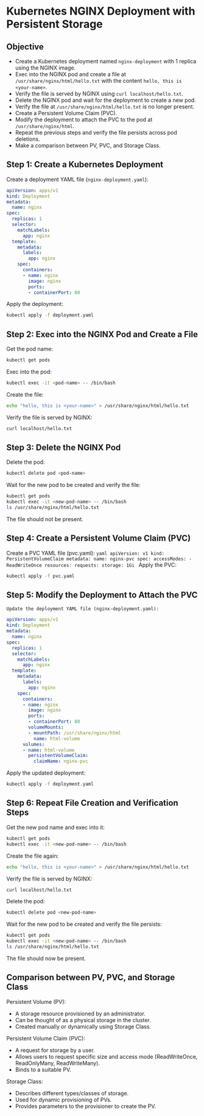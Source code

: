 # Kubernetes NGINX Deployment with Persistent Storage

## Objective

- Create a Kubernetes deployment named `nginx-deployment` with 1 replica using the NGINX image.
- Exec into the NGINX pod and create a file at `/usr/share/nginx/html/hello.txt` with the content `hello, this is <your-name>`.
- Verify the file is served by NGINX using `curl localhost/hello.txt`.
- Delete the NGINX pod and wait for the deployment to create a new pod.
- Verify the file at `/usr/share/nginx/html/hello.txt` is no longer present.
- Create a Persistent Volume Claim (PVC).
- Modify the deployment to attach the PVC to the pod at `/usr/share/nginx/html`.
- Repeat the previous steps and verify the file persists across pod deletions.
- Make a comparison between PV, PVC, and Storage Class.

## Step 1: Create a Kubernetes Deployment

Create a deployment YAML file (`nginx-deployment.yaml`):

```yaml
apiVersion: apps/v1
kind: Deployment
metadata:
  name: nginx
spec:
  replicas: 1
  selector:
    matchLabels:
      app: nginx
  template:
    metadata:
      labels:
        app: nginx
    spec:
      containers:
      - name: nginx
        image: nginx
        ports:
        - containerPort: 80
```
  Apply the deployment:
  ```bash
  kubectl apply -f deployment.yaml
  ```
## Step 2: Exec into the NGINX Pod and Create a File
   Get the pod name:
   ```bash
   kubectl get pods
   ```
  Exec into the pod:
  ```bash
  kubectl exec -it <pod-name> -- /bin/bash
  ```
  Create the file:
  ```bash
  echo "hello, this is <your-name>" > /usr/share/nginx/html/hello.txt
  ```
  Verify the file is served by NGINX:
  ```bash
  curl localhost/hello.txt
  ```
## Step 3: Delete the NGINX Pod
   Delete the pod:
   ```bash
   kubectl delete pod <pod-name>
   ```
   Wait for the new pod to be created and verify the file:
   ```bash
   kubectl get pods
   kubectl exec -it <new-pod-name> -- /bin/bash
   ls /usr/share/nginx/html/hello.txt
   ```
   The file should not be present.

 ## Step 4: Create a Persistent Volume Claim (PVC)
  Create a PVC YAML file (pvc.yaml):
    ```yaml
    apiVersion: v1
    kind: PersistentVolumeClaim
    metadata:
      name: nginx-pvc
    spec:
      accessModes:
      - ReadWriteOnce
      resources:
        requests:
          storage: 1Gi
    ```
  Apply the PVC:
  ```bash
  kubectl apply -f pvc.yaml
  ```
 ## Step 5: Modify the Deployment to Attach the PVC
    Update the deployment YAML file (nginx-deployment.yaml):
```yaml
apiVersion: apps/v1
kind: Deployment
metadata:
  name: nginx
spec:
  replicas: 1
  selector:
    matchLabels:
      app: nginx
  template:
    metadata:
      labels:
        app: nginx
    spec:
      containers:
      - name: nginx
        image: nginx
        ports:
        - containerPort: 80
        volumeMounts:
        - mountPath: /usr/share/nginx/html
          name: html-volume
      volumes:
      - name: html-volume
        persistentVolumeClaim:
          claimName: nginx-pvc
```
    
  Apply the updated deployment:
  ```bash
  kubectl apply -f deployment.yaml
  ```
 ## Step 6: Repeat File Creation and Verification Steps
  Get the new pod name and exec into it:
     
 ```bash
 kubectl get pods
 kubectl exec -it <new-pod-name> -- /bin/bash
 ```
Create the file again:

```bash
echo "hello, this is <your-name>" > /usr/share/nginx/html/hello.txt
```
Verify the file is served by NGINX:

```bash
curl localhost/hello.txt
```
Delete the pod:
```bash
kubectl delete pod <new-pod-name>
```
Wait for the new pod to be created and verify the file persists:

```bash
kubectl get pods
kubectl exec -it <new-pod-name> -- /bin/bash
ls /usr/share/nginx/html/hello.txt
```
The file should now be present.


## Comparison between PV, PVC, and Storage Class
  Persistent Volume (PV):
  
  - A storage resource provisioned by an administrator.
  - Can be thought of as a physical storage in the cluster.
  - Created manually or dynamically using Storage Class.
  
  Persistent Volume Claim (PVC):
  
  - A request for storage by a user.
  - Allows users to request specific size and access mode (ReadWriteOnce, ReadOnlyMany, ReadWriteMany).
  - Binds to a suitable PV.
  
  Storage Class:
  
  - Describes different types/classes of storage.
  - Used for dynamic provisioning of PVs.
  - Provides parameters to the provisioner to create the PV.

     
     






      











